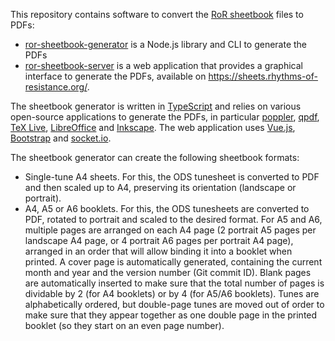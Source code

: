 This repository contains software to convert the [RoR sheetbook](https://github.com/rhythms-of-resistance/sheetbook) files to PDFs:

* [ror-sheetbook-generator](./generator/) is a Node.js library and CLI to generate the PDFs
* [ror-sheetbook-server](./server/) is a web application that provides a graphical interface to generate the PDFs, available on https://sheets.rhythms-of-resistance.org/.

The sheetbook generator is written in [TypeScript](https://www.typescriptlang.org/) and relies on various open-source applications to generate the PDFs, in particular [poppler](https://poppler.freedesktop.org/), [qpdf](https://qpdf.sourceforge.io/), [TeX Live](https://www.tug.org/texlive/), [LibreOffice](https://www.libreoffice.org/) and [Inkscape](https://inkscape.org/). The web application uses [Vue.js](https://vuejs.org/), [Bootstrap](https://getbootstrap.com/) and [socket.io](https://socket.io/).

The sheetbook generator can create the following sheetbook formats:
* Single-tune A4 sheets. For this, the ODS tunesheet is converted to PDF and then scaled up to A4, preserving its orientation (landscape or portrait).
* A4, A5 or A6 booklets. For this, the ODS tunesheets are converted to PDF, rotated to portrait and scaled to the desired format. For A5 and A6, multiple pages are arranged on each A4 page (2 portrait A5 pages per landscape A4 page, or 4 portrait A6 pages per portrait A4 page), arranged in an order that will allow binding it into a booklet when printed. A cover page is automatically generated, containing the current month and year and the version number (Git commit ID). Blank pages are automatically inserted to make sure that the total number of pages is dividable by 2 (for A4 booklets) or by 4 (for A5/A6 booklets). Tunes are alphabetically ordered, but double-page tunes are moved out of order to make sure that they appear together as one double page in the printed booklet (so they start on an even page number).